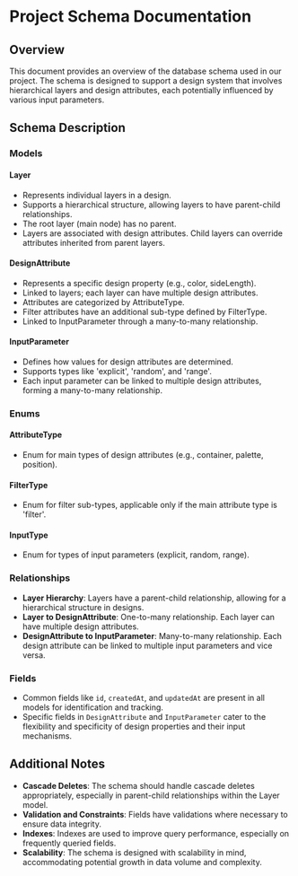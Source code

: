 # Project Schema Documentation

## Overview

This document provides an overview of the database schema used in our project. The schema is designed to support a design system that involves hierarchical layers and design attributes, each potentially influenced by various input parameters.

## Schema Description

### Models

#### Layer

- Represents individual layers in a design.
- Supports a hierarchical structure, allowing layers to have parent-child relationships.
- The root layer (main node) has no parent.
- Layers are associated with design attributes.
  Child layers can override attributes inherited from parent layers.

#### DesignAttribute

- Represents a specific design property (e.g., color, sideLength).
- Linked to layers; each layer can have multiple design attributes.
- Attributes are categorized by AttributeType.
- Filter attributes have an additional sub-type defined by FilterType.
- Linked to InputParameter through a many-to-many relationship.

#### InputParameter

- Defines how values for design attributes are determined.
- Supports types like 'explicit', 'random', and 'range'.
- Each input parameter can be linked to multiple design attributes, forming a many-to-many relationship.

### Enums

#### AttributeType

- Enum for main types of design attributes (e.g., container, palette, position).

#### FilterType

- Enum for filter sub-types, applicable only if the main attribute type is 'filter'.

#### InputType

- Enum for types of input parameters (explicit, random, range).

### Relationships

- **Layer Hierarchy**: Layers have a parent-child relationship, allowing for a hierarchical structure in designs.
- **Layer to DesignAttribute**: One-to-many relationship. Each layer can have multiple design attributes.
- **DesignAttribute to InputParameter**: Many-to-many relationship. Each design attribute can be linked to multiple input parameters and vice versa.

### Fields

- Common fields like `id`, `createdAt`, and `updatedAt` are present in all models for identification and tracking.
- Specific fields in `DesignAttribute` and `InputParameter` cater to the flexibility and specificity of design properties and their input mechanisms.

## Additional Notes

- **Cascade Deletes**: The schema should handle cascade deletes appropriately, especially in parent-child relationships within the Layer model.
- **Validation and Constraints**: Fields have validations where necessary to ensure data integrity.
- **Indexes**: Indexes are used to improve query performance, especially on frequently queried fields.
- **Scalability**: The schema is designed with scalability in mind, accommodating potential growth in data volume and complexity.
